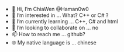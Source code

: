 - 👋 Hi, I’m ChiaWen @Haman0w0
- 👀 I’m interested in ... What? C++ or C# ?
- 🌱 I’m currently learning ... C++, C# and html
- 💞️ I’m looking to collaborate on ... no
- 📫 How to reach me ...  github?
- 🌐 My native language is ... chinese

<!---
Haman0w0/Haman0w0 is a ✨ special ✨ repository because its `README.md` (this file) appears on your GitHub profile.
You can click the Preview link to take a look at your changes.
--->
